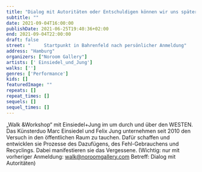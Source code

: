 ```yaml
---
title: "Dialog mit Autoritäten oder Entschuldigen können wir uns später"
subtitle: ""
date: 2021-09-04T16:00:00
publishDate: 2021-06-25T19:40:36+02:00
end: 2021-09-04T22:00:00
draft: false
street: "     Startpunkt in Bahrenfeld nach persönlicher Anmeldung"
address: "Hamburg"
organizers: ["Noroom Gallery"]
artists: [' Einsiedel_und_Jung']
walks: ['']
genres: ['Performance']
kids: []
featuredImage: ""
repeats: []
repeat_times: []
sequels: []
sequel_times: []
---
```


„Walk &Workshop“ mit Einsiedel+Jung  im um durch und über den WESTEN. Das Künsterduo Marc Einsiedel und Felix Jung unternehmen seit 2010 den Versuch in den öffentlichen Raum zu tauchen. Dafür schaffen und entwicklen sie Prozesse des Dazufügens, des Fehl-Gebrauchens und Recyclings. Dabei manifestieren sie das Vergessene. (Wichtig: nur mit vorheriger Anmeldung: walk@noroomgallery.com Betreff: Dialog mit Autoritäten)